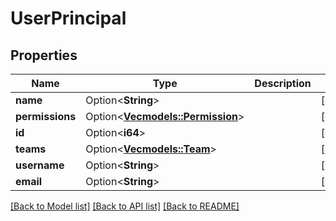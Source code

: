 # UserPrincipal

## Properties

Name | Type | Description | Notes
------------ | ------------- | ------------- | -------------
**name** | Option<**String**> |  | [optional]
**permissions** | Option<[**Vec<models::Permission>**](Permission.md)> |  | [optional]
**id** | Option<**i64**> |  | [optional]
**teams** | Option<[**Vec<models::Team>**](Team.md)> |  | [optional]
**username** | Option<**String**> |  | [optional]
**email** | Option<**String**> |  | [optional]

[[Back to Model list]](../README.md#documentation-for-models) [[Back to API list]](../README.md#documentation-for-api-endpoints) [[Back to README]](../README.md)


